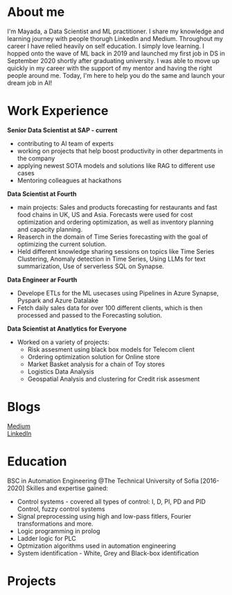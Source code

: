 # About me 
I'm Mayada, a Data Scientist and ML practitioner. I share my knowledge and learning journey with people thorugh LinkedIn and Medium. Throughout my career I have relied heavily on self education. I simply love learning. I hopped onto the wave of ML back in 2019 and launched my first job in DS in September 2020 shortly after graduating university. I was able to move up quickly in my career with the support of my mentor and having the right people around me. Today, I'm here to help you do the same and launch your dream job in AI!

# Work Experience

**Senior Data Scientist at SAP - current**
- contributing to AI team of experts
- working on projects that help boost productivity in other departments in the company
- applying newest SOTA models and solutions like RAG to different use cases
- Mentoring colleagues at hackathons 

**Data Scientist at Fourth**
  - main projects: Sales and products forecasting for restaurants and fast food chains in UK, US and Asia. Forecasts were used for cost optimization and ordering optimization, as well as inventory planning and capacity planning.
- Reaserch in the domain of Time Series forecasting with the goal of optimizing the current solution.
- Held different knowledge sharing sessions on topics like Time Series Clustering, Anomaly detection in Time Series, Using LLMs for text summarization, Use of serverless SQL on Synapse. 
    
**Data Engineer ar Fourth**
- Develope ETLs for the ML usecases using Pipelines in Azure Synapse, Pyspark and Azure Datalake
- Fetch daily sales data for over 100 different clients, which is then processed and passed to the Forecasting solution.

**Data Scientist at Anatlytics for Everyone** 
  - Worked on a variety of projects:
    - Risk assesment using black box models for Telecom client
    - Ordering optimization solution for Online store
    - Market Basket analysis for a chain of Toy stores
    - Logistics Data Analysis
    - Geospatial Analysis and clustering for Credit risk assesment


# Blogs

[Medium](https://medium.com/@mayadakhatib)  
[LinkedIn](linkedin.com/in/mayada-khatib-099995191) 

# Education

BSC in Automation Engineering @The Technical University of Sofia [2016-2020]
Skilles and expertise gained:
- Control systems - covered all types of control: I, D, PI, PD and PID Control, fuzzy control systems
- Signal preprocessing using high and low-pass fitlers, Fourier transformations and more.
- Logic programming in prolog
- Ladder logic for PLC
- Optmization algorithms used in automation engineering
- System identification - White, Grey and Black-box identification

# Projects
